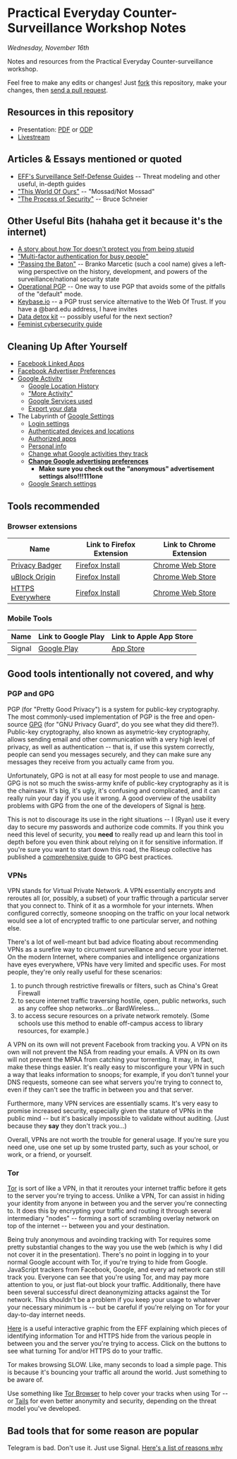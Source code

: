 # Practical Everyday Counter-Surveillance Workshop Notes
_Wednesday, November 16th_

Notes and resources from the Practical Everyday Counter-surveillance workshop.

Feel free to make any edits or changes! Just [fork](https://help.github.com/articles/fork-a-repo/) this repository, make your changes, then [send a pull request](https://help.github.com/articles/about-pull-requests/).

## Resources in this repository
* Presentation:
  [PDF](https://github.com/Bard-EH/PECS/raw/master/practical-everyday-countersurveillance.pdf) or
  [ODP](https://github.com/Bard-EH/PECS/raw/master/practical-everyday-countersurveillance.odp) 
* [Livestream](https://www.youtube.com/watch?v=5_ayTCZnYjs)

## Articles & Essays mentioned or quoted

* [EFF's Surveillance Self-Defense Guides](https://ssd.eff.org/) -- Threat modeling and other useful, in-depth guides
* ["This World Of Ours"](https://scholar.harvard.edu/files/mickens/files/thisworldofours.pdf) -- "Mossad/Not Mossad"
* ["The Process of Security"](https://www.schneier.com/essays/archives/2000/04/the_process_of_secur.html) -- Bruce Schneier

## Other Useful Bits (hahaha get it because it's the internet)
* [A story about how Tor doesn't protect you from being stupid](http://www.dailydot.com/crime/tor-harvard-bomb-suspect/)
* ["Multi-factor authentication for busy people"](https://phiffer.org/writing/multi-factor-authentication-for-busy-people/)
* ["Passing the Baton"](https://www.jacobinmag.com/2016/11/donald-trump-barack-obama-surveillance-national-security-drones-foreign-policy/) -- Branko Marcetic (such a cool name) gives a left-wing perspective on the history, development, and powers of the surveillance/national security state
* [Operational PGP](https://github.com/nask0/Operational-PGP) -- One way to use PGP that avoids some of the pitfalls of the "default" mode.
* [Keybase.io](https://keybase.io) -- a PGP trust service alternative to the Web Of Trust. If you have a @bard.edu address, I have invites
* [Data detox kit](https://myshadow.org/ckeditor_assets/attachments/189/datadetoxkit_optimized_01.pdf) -- possibly useful for the next section?
* [Feminist cybersecurity guide](https://hackblossom.org/cybersecurity/)

## Cleaning Up After Yourself
* [Facebook Linked Apps](https://www.facebook.com/settings?tab=applications)
* [Facebook Advertiser Preferences](https://www.facebook.com/ads/preferences/)
* [Google Activity](https://myactivity.google.com/myactivity)
  * [Google Location History](https://www.google.com/locationhistory)
  * ["More Activity"](https://myactivity.google.com/more-activity)
  * [Google Services used](https://myaccount.google.com/dashboard)
  * [Export your data](https://takeout.google.com/settings/takeout)
* The Labyrinth of [Google Settings](https://myaccount.google.com)
  * [Login settings](https://myaccount.google.com/security#signin)
  * [Authenticated devices and locations](https://myaccount.google.com/security#activity)
  * [Authorized apps](https://myaccount.google.com/security#connectedapps)
  * [Personal info](https://myaccount.google.com/privacy#personalinfo)
  * [Change what Google activities they track](https://myaccount.google.com/activitycontrols)
  * **[Change Google advertising preferences](https://www.google.com/settings/ads)**
    * **Make sure you check out the "anonymous" advertisement settings also!!!111one**
  * [Google Search settings](https://www.google.com/preferences)



## Tools recommended
### Browser extensions
| Name | Link to Firefox Extension | Link to Chrome Extension |
|---|---|---|
|[Privacy Badger](https://www.eff.org/privacybadger) | [Firefox Install](https://addons.mozilla.org/en-US/firefox/addon/privacy-badger17/)|[Chrome Web Store](https://chrome.google.com/webstore/detail/privacy-badger/pkehgijcmpdhfbdbbnkijodmdjhbjlgp?hl=en-US) |
|[uBlock Origin](https://github.com/gorhill/uBlock) | [Firefox Install](https://addons.mozilla.org/firefox/downloads/latest/ublock-origin/addon-607454-latest.xpi?src=dp-btn-primary) | [Chrome Web Store](https://chrome.google.com/webstore/detail/ublock-origin/cjpalhdlnbpafiamejdnhcphjbkeiagm) |
|[HTTPS Everywhere](https://www.eff.org/https-everywhere) | [Firefox Install](https://addons.mozilla.org/firefox/downloads/latest/https-everywhere/addon-229918-latest.xpi?src=ss) | [Chrome Web Store](https://chrome.google.com/webstore/detail/gcbommkclmclpchllfjekcdonpmejbdp) |

### Mobile Tools
| Name | Link to Google Play | Link to Apple App Store |
|---|---|---|
|Signal|[Google Play](https://play.google.com/store/apps/details?id=org.thoughtcrime.securesms)|[App Store](https://itunes.apple.com/us/app/signal-private-messenger/id874139669?mt=8)|

## Good tools intentionally not covered, and why
### PGP and GPG
PGP (for "Pretty Good Privacy") is a system for public-key cryptography. The most commonly-used implementation of PGP is the free and open-source [GPG](https://www.gnupg.org/) (for "GNU Privacy Guard", do you see what they did there?). 
Public-key cryptography, also known as asymetric-key cryptography, allows sending email and other communication with a very high level of privacy, as well as authentication -- that is, if use this system correctly, people can send you messages securely, and they can make sure any messages they receive from you actually came from you.

Unfortunately, GPG is not at all easy for most people to use and manage. GPG is not so much the swiss-army knife of public-key cryptography as it is the chainsaw. It's big, it's ugly, it's confusing and complicated, and it can really ruin your day if you use it wrong. A good overview of the usability problems with GPG from the one of the developers of Signal is [here](https://moxie.org/blog/gpg-and-me/).

This is not to discourage its use in the right situations -- I (Ryan) use it every day to secure my passwords and authorize code commits. If you think you need this level of security, you **need** to really read up and learn this tool in depth before you even think about relying on it for sensitive information. If you're sure you want to start down this road, the Riseup collective has published a [comprehensive guide](https://riseup.net/en/security/message-security/openpgp/best-practices) to GPG best practices.

### VPNs
VPN stands for Virtual Private Network. A VPN essentially encrypts and reroutes all (or, possibly, a subset) of your traffic through a particular server that you connect to. Think of it as a wormhole for your internets. When configured correctly, someone snooping on the traffic on your local network would see a lot of encrypted traffic to one particular server, and nothing else.

There's a lot of well-meant but bad advice floating about recommending VPNs as a surefire way to circumvent surveillance and secure your internet. On the modern Internet, where companies and intelligence organizations have eyes everywhere, VPNs have very limited and specific uses. For most people, they're only really useful for these scenarios: 

1. to punch through restrictive firewalls or filters, such as China's Great Firewall
2. to secure internet traffic traversing hostile, open, public networks, such as any coffee shop networks...or BardWireless...
3. to access secure resources on a private network remotely. (Some schools use this method to enable off-campus access to library resources, for example.)

A VPN on its own will not prevent Facebook from tracking you. A VPN on its own will not prevent the NSA from reading your emails.
A VPN on its own will not prevent the MPAA from catching your torrenting. It may, in fact, make these things easier. It's really easy to misconfigure your VPN in such a way that leaks information to snoops; for example, if you don't tunnel your DNS requests, someone can see what servers you're trying to connect to, even if they can't see the traffic in between you and that server.

Furthermore, many VPN services are essentially scams. It's very easy to promise increased security, especially given the stature of VPNs in the public mind -- but it's basically impossible to validate without auditing. (Just because they **say** they don't track you...)

Overall, VPNs are not worth the trouble for general usage. If you're sure you need one, use one set up by some trusted party, such as your school, or work, or a friend, or yourself.

### Tor
[Tor](https://www.torproject.org/) is sort of like a VPN, in that it reroutes your internet traffic before it gets to the server you're trying to access. Unlike a VPN, Tor can assist in hiding your identity from anyone in between you and the server you're connecting to. It does this by encrypting your traffic and routing it through several intermediary "nodes" -- forming a sort of scrambling overlay network on top of the internet -- between you and your destination.

Being truly anonymous and avoinding tracking with Tor requires some pretty substantial changes to the way you use the web (which is why I did not cover it in the presentation). There's no point in logging in to your normal Google account with Tor, if you're trying to hide from Google. JavaScript trackers from Facebook, Google, and every ad network can still track you. Everyone can see that you're using Tor, and may pay more attention to you, or just flat-out block your traffic. Additionally, there have been several successful direct deanonymizing attacks against the Tor network. This shouldn't be a problem if you keep your usage to whatever your necessary minimum is -- but be careful if you're relying on Tor for your day-to-day internet needs.

[Here](https://www.eff.org/pages/tor-and-https) is a useful interactive graphic from the EFF explaining which pieces of identifying information Tor and HTTPS hide from the various people in between you and the server you're trying to access. Click on the buttons to see what turning Tor and/or HTTPS do to your traffic.

Tor makes browsing SLOW. Like, many seconds to load a simple page. This is because it's bouncing your traffic all around the world. Just something to be aware of.

Use something like [Tor Browser](https://www.torproject.org/projects/torbrowser.html.en) to help cover your tracks when using Tor -- or [Tails](https://tails.boum.org/) for even better anonymity and security, depending on the threat model you've developed.

## Bad tools that for some reason are popular
Telegram is bad. Don't use it. Just use Signal. [Here's a list of reasons why](http://www.theregister.co.uk/2015/11/23/homebrew_crypto_in_telegram_app/)

